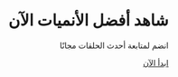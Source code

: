 <!DOCTYPE html>
<html lang="ar" dir="rtl">
<head>
  <meta charset="UTF-8">
  <title>أنمي مباشر</title>
  <script src="https://cdn.tailwindcss.com"></script>
</head>
<body class="bg-black text-white text-center">
  <h1 class="text-4xl mt-20 font-bold">شاهد أفضل الأنميات الآن</h1>
  <p class="mt-4">انضم لمتابعة أحدث الحلقات مجانًا</p>
  <a href="#" class="mt-6 inline-block bg-blue-600 text-white px-6 py-2 rounded">ابدأ الآن</a>
</body>
</html>

